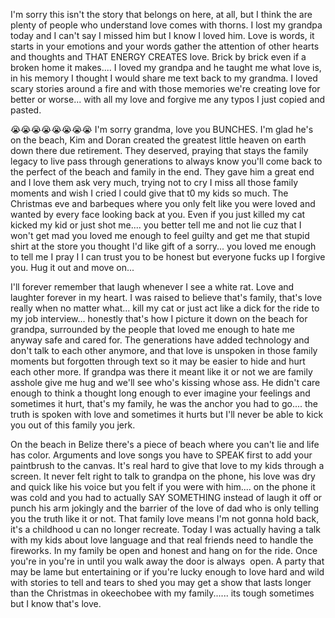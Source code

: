 I'm sorry this isn't the story that belongs on here, at all, but I think the are plenty of people who understand love comes with thorns. I lost my grandpa today and I can't say I missed him but I know I loved him. Love is words, it starts in your emotions and your words gather the attention of other hearts and thoughts and THAT ENERGY CREATES love. Brick by brick even if a broken home it makes.... I loved my grandpa and he taught me what love is, in his memory I thought I would share me text back to my grandma. I loved scary stories around a fire and with those memories we're creating love for better or worse... with all my love and forgive me any typos I just copied and pasted. 

😭😭😭😭😭😭😭😭 I'm sorry grandma, love you BUNCHES. I'm glad he's on the beach, Kim and Doran created the greatest little heaven on earth down there due retirement. They deserved, praying that stays the family legacy to live pass through generations to always know you'll come back to the perfect of the beach and family in the end. They gave him a great end and I love them ask very much, trying not to cry I miss all those family moments and wish I cried l could give that t0 my kids so much. The Christmas eve and barbeques where you only felt like you were loved and wanted by every face looking back at you. Even if you just killed my cat kicked my kid or just shot me.... you better tell me and not lie cuz that I won't get mad you loved me enough to feel guilty and get me that stupid shirt at the store you thought I'd like gift of a sorry... you loved me enough to tell me I pray I I can trust you to be honest but everyone fucks up I forgive you. Hug it out and move on...


I'll forever remember that laugh whenever I see a white rat. Love and laughter forever in my heart. I was raised to believe that's family, that's love really when no matter what... kill my cat or just act like a dick for the ride to my job interview... honestly that's how I picture it down on the beach for grandpa, surrounded by the people that loved me enough to hate me anyway safe and cared for. The generations have added technology and don't talk to each other anymore, and that love is unspoken in those family moments but forgotten through text so it may be easier to hide and hurt each other more. If grandpa was there it meant like it or not we are family asshole give me hug and we'll see who's kissing whose ass. He didn't care enough to think a thought long enough to ever imagine your feelings and sometimes it hurt, that's my family, he was the anchor you had to go.... the truth is spoken with love and sometimes it hurts but I'll never be able to kick you out of this family you jerk. 

On the beach in Belize there's a piece of beach where you can't lie and life has color. Arguments and love songs you have to SPEAK first to add your paintbrush to the canvas. It's real hard to give that love to my kids through a screen. It never felt right to talk to grandpa on the phone, his love was dry and quick like his voice but you felt if you were with him.... on the phone it was cold and you had to actually SAY SOMETHING instead of laugh it off or punch his arm jokingly and the barrier of the love of dad who is only telling you the truth like it or not. That family love means I'm not gonna hold back, it's a childhood u can no longer recreate. Today I was actually having a talk with my kids about love language and that real friends need to handle the fireworks. In my family be open and honest and hang on for the ride. Once you're in you're in until you walk away the door is always  open. A party that may be lame but entertaining or if you're lucky enough to love hard and wild with stories to tell and tears to shed you may get a show that lasts longer than the Christmas in okeechobee with my family...... its tough sometimes but I know that's love.